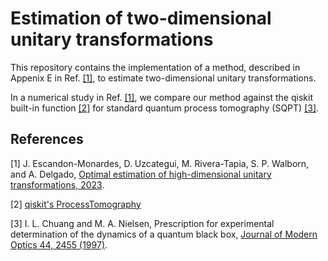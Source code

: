# Estimation of two-dimensional unitary transformations
This repository contains the implementation of a method, described in Appenix E in Ref. [[1]](https://arxiv.org/abs/2310.12699), to estimate two-dimensional 
unitary transformations. 

In a numerical study in Ref. [[1]](https://arxiv.org/abs/2310.12699), we compare our method against the qiskit built-in function [[2]](https://qiskit.org/ecosystem/experiments/stubs/qiskit_experiments.library.tomography.ProcessTomography.html) for standard quantum process tomography (SQPT) [[3]](https://doi.org/10.1080/09500349708231894).

## References
<a id="1">[1]</a>
J. Escandon-Monardes, D. Uzcategui, M. Rivera-Tapia, S. P. Walborn, and A. Delgado, [Optimal estimation of high-dimensional unitary transformations, 2023](https://arxiv.org/abs/2310.12699).

<a id="2">[2]</a>
[qiskit's ProcessTomography](https://qiskit.org/ecosystem/experiments/stubs/qiskit_experiments.library.tomography.ProcessTomography.html)

<a id="2">[3]</a>
I. L. Chuang and M. A. Nielsen, Prescription for experimental determination of the dynamics of a quantum black box, [Journal of Modern Optics 44, 2455 (1997)](https://doi.org/10.1080/09500349708231894).

